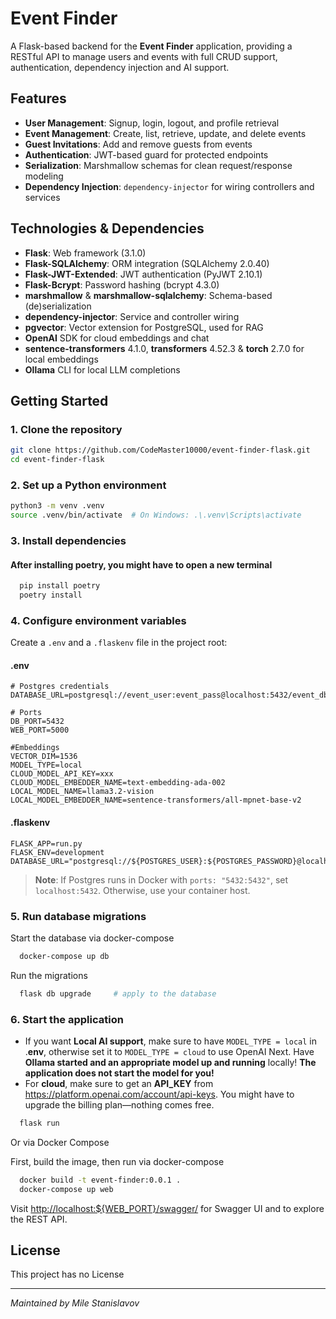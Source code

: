 # Event Finder

A Flask-based backend for the **Event Finder** application, providing a RESTful API to manage users and events with full CRUD support,
authentication, dependency injection and AI support.

## Features

- **User Management**: Signup, login, logout, and profile retrieval
- **Event Management**: Create, list, retrieve, update, and delete events
- **Guest Invitations**: Add and remove guests from events
- **Authentication**: JWT-based guard for protected endpoints
- **Serialization**: Marshmallow schemas for clean request/response modeling
- **Dependency Injection**: `dependency-injector` for wiring controllers and services

## Technologies & Dependencies

- **Flask**: Web framework (3.1.0)
- **Flask-SQLAlchemy**: ORM integration (SQLAlchemy 2.0.40)
- **Flask-JWT-Extended**: JWT authentication (PyJWT 2.10.1)
- **Flask-Bcrypt**: Password hashing (bcrypt 4.3.0)
- **marshmallow** & **marshmallow-sqlalchemy**: Schema-based (de)serialization
- **dependency-injector**: Service and controller wiring
- **pgvector**: Vector extension for PostgreSQL, used for RAG
- **OpenAI** SDK for cloud embeddings and chat  
- **sentence-transformers** 4.1.0, **transformers** 4.52.3 & **torch** 2.7.0 for local embeddings  
- **Ollama** CLI for local LLM completions 

## Getting Started

### 1. Clone the repository

```bash
git clone https://github.com/CodeMaster10000/event-finder-flask.git
cd event-finder-flask
```

### 2. Set up a Python environment

```bash
python3 -m venv .venv
source .venv/bin/activate  # On Windows: .\.venv\Scripts\activate
```

### 3. Install dependencies

#### After installing poetry, you might have to open a new terminal

  ```bash
    pip install poetry
    poetry install
  ```

### 4. Configure environment variables

Create a `.env` and a `.flaskenv` file in the project root:

#### .env
```dotenv
# Postgres credentials
DATABASE_URL=postgresql://event_user:event_pass@localhost:5432/event_db

# Ports
DB_PORT=5432
WEB_PORT=5000

#Embeddings
VECTOR_DIM=1536
MODEL_TYPE=local
CLOUD_MODEL_API_KEY=xxx
CLOUD_MODEL_EMBEDDER_NAME=text-embedding-ada-002
LOCAL_MODEL_NAME=llama3.2-vision
LOCAL_MODEL_EMBEDDER_NAME=sentence-transformers/all-mpnet-base-v2
```

#### .flaskenv
```dotenv
FLASK_APP=run.py
FLASK_ENV=development
DATABASE_URL="postgresql://${POSTGRES_USER}:${POSTGRES_PASSWORD}@localhost:${DB_PORT}/${POSTGRES_DB}"

```
> **Note**: If Postgres runs in Docker with `ports: "5432:5432"`, set `localhost:5432`. Otherwise, use your container host.

### 5. Run database migrations

 Start the database via docker-compose
```bash
  docker-compose up db    
```

 Run the migrations
```bash
  flask db upgrade     # apply to the database
```

### 6. Start the application

  - If you want **Local AI support**, make sure to have `MODEL_TYPE = local` in .**env**,
  otherwise set it to `MODEL_TYPE = cloud` to use OpenAI
  Next. Have **Ollama started and an appropriate model up and running** locally!
  **The application does not start the model for you!**
  - For **cloud**, make sure to get an **API_KEY** from https://platform.openai.com/account/api-keys.
    You might have to upgrade the billing plan—nothing comes free.

```bash
  flask run
```
 Or via Docker Compose

 First, build the image, then run via docker-compose
```bash
  docker build -t event-finder:0.0.1 .    
  docker-compose up web
```

Visit [http://localhost:\${WEB\_PORT}/swagger/](http://localhost:${WEB_PORT}/swagger/) for Swagger UI and to explore the REST API.

## License

This project has no License

---

*Maintained by Mile Stanislavov*
